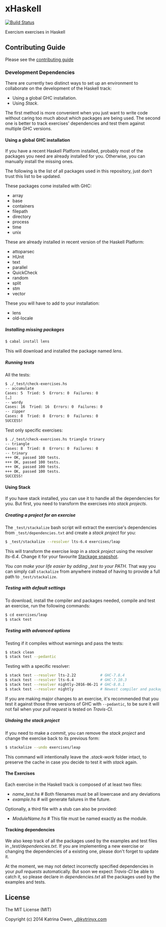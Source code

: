 # xHaskell

[![Build Status](https://travis-ci.org/exercism/xhaskell.png?branch=master)](https://travis-ci.org/exercism/xhaskell)

Exercism exercises in Haskell

## Contributing Guide

Please see the [contributing guide](https://github.com/exercism/x-api/blob/master/CONTRIBUTING.md#the-exercise-data)

### Development Dependencies

There are currently two distinct ways to set up an environment to collaborate
on the development of the Haskell track:

- Using a global GHC installation.
- Using *Stack*.

The first method is more convenient when you just want to write code without
caring too much about which packages are being used. The second one is better
to track exercises' dependencies and test them against multiple GHC versions.

#### Using a global GHC installation

If you have a recent Haskell Platform installed, probably most of the packages
you need are already installed for you. Otherwise, you can manually install
the missing ones.

The following is the list of all packages used in this repository, just don't
trust this list to be updated.

These packages come installed with GHC:

- array
- base
- containers
- filepath
- directory
- process
- time
- unix

These are already installed in recent version of the Haskell Platform:

- attoparsec
- HUnit
- text
- parallel
- QuickCheck
- random
- split
- stm
- vector

These you will have to add to your installation:

- lens
- old-locale

##### Installing missing packages

```bash
$ cabal install lens
```

This will download and installed the package named *lens*.


##### Running tests

All the tests:

```bash
$ ./_test/check-exercises.hs
-- accumulate
Cases: 5  Tried: 5  Errors: 0  Failures: 0
[…]
-- wordy
Cases: 16  Tried: 16  Errors: 0  Failures: 0
-- zipper
Cases: 8  Tried: 8  Errors: 0  Failures: 0
SUCCESS!
```

Test only specific exercises:

```bash
$ ./_test/check-exercises.hs triangle trinary
-- triangle
Cases: 8  Tried: 8  Errors: 0  Failures: 0
-- trinary
+++ OK, passed 100 tests.
+++ OK, passed 100 tests.
+++ OK, passed 100 tests.
+++ OK, passed 100 tests.
SUCCESS!
```

#### Using Stack

If you have stack installed, you can use it to handle all the dependencies
for you. But first, you need to transform the exercises into *stack projects*.

##### Creating a project for an exercise

The `_test/stackalize` bash script will extract the exercise's dependencies
from `_test/dependencies.txt` and create a *stack project* for you:

```bash
$ _test/stackalize --resolver lts-6.4 exercises/leap
```

This will transform the exercise *leap* in a *stack project* using the
resolver *lts-6.4*. Change it for your favourite [Stackage snapshot](https://www.stackage.org/snapshots).

*You can make your life easier by adding _test to your PATH.*
That way you can simply call `stackalize` from anywhere instead of having
to provide a full path to `_test/stackalize`.

##### Testing with default settings

To download, install the compiler and packages needed, compile and test an
exercise, run the following commands:

```bash
$ cd exercises/leap
$ stack test
```

##### Testing with advanced options

Testing if it compiles without warnings and pass the tests:

```bash
$ stack clean
$ stack test --pedantic
```

Testing with a specific resolver:

```bash
$ stack test --resolver lts-2.22           # GHC-7.8.4
$ stack test --resolver lts-6.4            # GHC-7.10.3
$ stack test --resolver nightly-2016-06-21 # GHC-8.0.1
$ stack test --resolver nightly            # Newest compiler and packages.
```

If you are making major changes to an exercise, it's recommended that
you test it against those three versions of GHC with `--pedantic`, to be sure
it will not fail when your *pull request* is tested on *Travis-CI*.

##### Undoing the stack project

If you need to make a *commit*, you can remove the *stack project* and
change the exercise back to its previous form:

```bash
$ stackalize --undo exercises/leap
```

This command will intentionally leave the *.stack-work* folder intact,
to preserve the cache in case you decide to test it with *stack* again.

#### The Exercises

Each exercise in the Haskell track is composed of at least two files:

- *name_test.hs*    # Both filenames must be all lowercase and any deviations
- *example.hs*      # will generate failures in the future.

Optionally, a third file with a stub can also be provided:

- *ModuleName.hs*   # This file must be named exactly as the module.

#### Tracking dependencies

We also keep track of all the packages used by the examples and test files in
*_test/dependencies.txt*. If you are implementing a new exercise or changing
the dependencies of a existing one, please don't forget to update it.

At the moment, we may not detect incorrectly specified dependencies in your
*pull requests* automatically. But soon we expect *Travis-CI* be able to
catch it, so please declare in *dependencies.txt* all the packages used by
the examples and tests.

## License

The MIT License (MIT)

Copyright (c) 2014 Katrina Owen, _@kytrinyx.com

